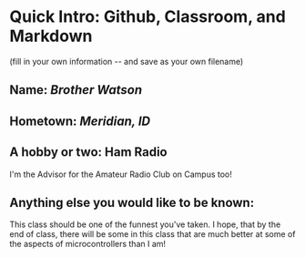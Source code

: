 # Quick Intro:  Github, Classroom, and Markdown

(fill in your own information -- and save as your own filename)
## Name:    ***Brother Watson***
## Hometown:  ***Meridian, ID***
## A hobby or two:   **Ham Radio**
I'm the Advisor for the Amateur Radio Club on Campus too!

## Anything else you would like to be known:
This class should be one of the funnest you've taken.  I hope, that by the end of class, there will be some in this class that are much better at some of the aspects of microcontrollers than I am!



